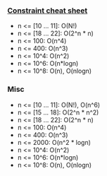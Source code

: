 ### [Constraint cheat sheet](https://www.hackerearth.com/practice/basic-programming/complexity-analysis/time-and-space-complexity/tutorial/)
- n <= [10 ... 11]: O(N!)
- n <= [18 ... 22]: O(2^n * n)
- n <= 100: O(n^4)
- n <= 400: O(n^3)
- n <= 10^4: O(n^2)
- n <= 10^6: O(n*logn)
- n <= 10^8: O(n), O(nlogn)

### Misc
- n <= [10 ... 11]: O(N!), O(n^6)
- n <= [15 ... 18]: O(2^n * n^2)
- n <= [18 ... 22]: O(2^n * n)
- n <= 100: O(n^4)
- n <= 400: O(n^3)
- n <= 2000: O(n^2 * logn)
- n <= 10^4: O(n^2)
- n <= 10^6: O(n*logn)
- n <= 10^8: O(n), O(nlogn)